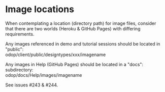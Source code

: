 # Image locations

When contemplating a location (directory path) for image files,
consider that there are two worlds (Heroku & GitHub Pages) with differing requirements.

Any images referenced in demo and tutorial sessions should be located in "public":   
odop/client/public/designtypes/xxx/imagename    

Any images in Help (GitHub Pages) should be located in a "docs": subdirectory:   
odop/docs/Help/images/imagename   

See issues #243 & #244.
